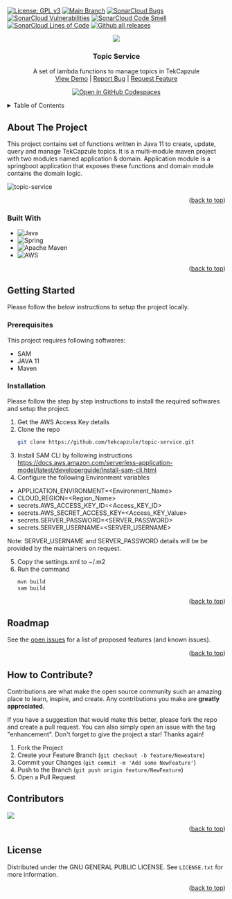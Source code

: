 <!-- PROJECT SHIELDS -->
<a name="readme-top"></a>
[![License: GPL v3](https://img.shields.io/badge/License-GPLv3-blue.svg)](https://www.gnu.org/licenses/gpl-3.0)
[![Main Branch](https://github.com/tekcapzule/topic-service/actions/workflows/cicd.yml/badge.svg)](https://github.com/tekcapzule/topic-service/actions/workflows/cicd.yml) 
[![SonarCloud Bugs](https://sonarcloud.io/api/project_badges/measure?project=tekcapzule_topic-service&metric=bugs)](https://sonarcloud.io/project/overview?id=tekcapzule_topic-service)
[![SonarCloud Vulnerabilities](https://sonarcloud.io/api/project_badges/measure?project=tekcapzule_topic-service&metric=vulnerabilities)](https://sonarcloud.io/project/overview?id=tekcapzule_topic-service)
[![SonarCloud Code Smell](https://sonarcloud.io/api/project_badges/measure?project=tekcapzule_topic-service&metric=code_smells)](https://sonarcloud.io/project/overview?id=tekcapzule_topic-service)
[![SonarCloud Lines of Code](https://sonarcloud.io/api/project_badges/measure?project=tekcapzule_topic-service&metric=ncloc)](https://sonarcloud.io/project/overview?id=tekcapzule_topic-service)
[![Github all releases](https://img.shields.io/github/downloads/tekcapzule/topic-service/total.svg)](https://GitHub.com/tekcapzule/topic-service/releases/)


<!-- PROJECT LOGO -->

<div align="center">
  <img src="https://github.com/tekcapzule/tekcapzule-web/assets/9839481/bc965502-9a3a-4eb0-bb56-f1e9c0f4a5b0.svg">
  <h3 align="center">Topic Service</h3>
  <p align="center">
    A set of lambda functions to manage topics in TekCapzule
    <br />
    <a href="https://www.tekcapzule.com/">View Demo</a> |
    <a href="https://github.com/tekcapzule/topic-service/issues">Report Bug</a> |
    <a href="https://github.com/tekcapzule/topic-service/issues">Request Feature</a>
  </p>
</div>
<div align="center">
  
  <a href="https://github.com/codespaces/new?hide_repo_select=true&ref=main&repo=389065421&machine=standardLinux32gb&location=SouthEastAsia">![Open in GitHub Codespaces](https://github.com/codespaces/badge.svg)</a>

</div>

<!-- TABLE OF CONTENTS -->
<details>
  <summary>Table of Contents</summary>
  <ol>
    <li>
      <a href="#about-the-project">About The Project</a>
      <ul>
        <li><a href="#built-with">Built With</a></li>
      </ul>
    </li>
    <li>
      <a href="#getting-started">Getting Started</a>
      <ul>
        <li><a href="#prerequisites">Prerequisites</a></li>
        <li><a href="#installation">Installation</a></li>
      </ul>
    </li>
    <li><a href="#roadmap">Roadmap</a></li>
    <li><a href="#contributing">Contributing</a></li>
    <li><a href="#license">License</a></li>
  </ol>
</details>


<!-- ABOUT THE PROJECT -->
## About The Project

This project contains set of functions written in Java 11 to create, update, query and manage TekCapzule topics. It is a multi-module maven project with two modules named application & domain. Application module is a springboot application that exposes these functions and domain module contains the domain logic.

![topic-service](https://user-images.githubusercontent.com/9839481/209629447-76ae3d14-752a-4b6f-b00c-85028fdb2095.png)

<p align="right">(<a href="#readme-top">back to top</a>)</p>

### Built With

* ![Java](https://img.shields.io/badge/java-%23ED8B00.svg?style=for-the-badge&logo=java&logoColor=white)
* ![Spring](https://img.shields.io/badge/spring-%236DB33F.svg?style=for-the-badge&logo=spring&logoColor=white)
* ![Apache Maven](https://img.shields.io/badge/Apache%20Maven-C71A36?style=for-the-badge&logo=Apache%20Maven&logoColor=white)
* ![AWS](https://img.shields.io/badge/AWS-%23FF9900.svg?style=for-the-badge&logo=amazon-aws&logoColor=white)

<p align="right">(<a href="#readme-top">back to top</a>)</p>
<!-- GETTING STARTED -->


## Getting Started

Please follow the below instructions to setup the project locally.

### Prerequisites

This project requires following softwares: 
* SAM  
* JAVA 11
* Maven 

### Installation

Please follow the step by step instructions to install the required softwares and setup the project.
1. Get the AWS Access Key details
2. Clone the repo
   ```sh
   git clone https://github.com/tekcapzule/topic-service.git
   ```
3. Install SAM CLI by following instructions https://docs.aws.amazon.com/serverless-application-model/latest/developerguide/install-sam-cli.html
4. Configure the following Environment variables
* APPLICATION_ENVIRONMENT=<Environment_Name>
* CLOUD_REGION=<Region_Name>
* secrets.AWS_ACCESS_KEY_ID=<Access_KEY_ID>
* secrets.AWS_SECRET_ACCESS_KEY=<Access_KEY_Value>
* secrets.SERVER_PASSWORD=<SERVER_PASSWORD>
* secrets.SERVER_USERNAME=<SERVER_USERNAME>

Note: SERVER_USERNAME and SERVER_PASSWORD details will be be provided by the maintainers on request.

5. Copy the settings.xml to ~/.m2
6. Run the command
   ```sh
   mvn build
   sam build
   ```
   
<p align="right">(<a href="#readme-top">back to top</a>)</p>


<!-- ROADMAP -->
## Roadmap

See the [open issues](https://github.com/tekcapzule/topic-service/issues) for a list of proposed features (and known issues).

<p align="right">(<a href="#readme-top">back to top</a>)</p>

<!-- CONTRIBUTING -->
## How to Contribute?

Contributions are what make the open source community such an amazing place to learn, inspire, and create. Any contributions you make are **greatly appreciated**.

If you have a suggestion that would make this better, please fork the repo and create a pull request. You can also simply open an issue with the tag "enhancement".
Don't forget to give the project a star! Thanks again!

1. Fork the Project
2. Create your Feature Branch (`git checkout -b feature/Neweature`)
3. Commit your Changes (`git commit -m 'Add some NewFeature'`)
4. Push to the Branch (`git push origin feature/NewFeature`)
5. Open a Pull Request

## Contributors
<img src= "https://contrib.rocks/image?repo=tekcapzule/topic-service">

<p align="right">(<a href="#readme-top">back to top</a>)</p>

<!-- LICENSE -->
## License

Distributed under the GNU GENERAL PUBLIC LICENSE. See `LICENSE.txt` for more information.

<p align="right">(<a href="#readme-top">back to top</a>)</p>
